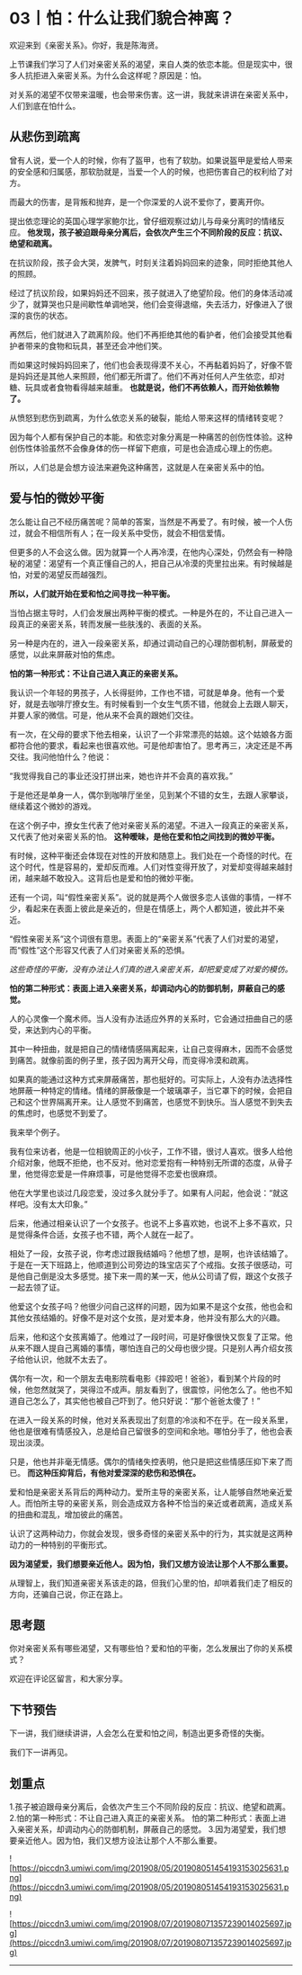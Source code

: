 # 03丨怕：什么让我们貌合神离？

欢迎来到《亲密关系》。你好，我是陈海贤。

上节课我们学习了人们对亲密关系的渴望，来自人类的依恋本能。但是现实中，很多人抗拒进入亲密关系。为什么会这样呢？原因是：怕。

对关系的渴望不仅带来温暖，也会带来伤害。这一讲，我就来讲讲在亲密关系中，人们到底在怕什么。

## 从悲伤到疏离

曾有人说，爱一个人的时候，你有了盔甲，也有了软肋。如果说盔甲是爱给人带来的安全感和归属感，那软肋就是，当爱一个人的时候，也把伤害自己的权利给了对方。

而最大的伤害，是背叛和抛弃，是一个你深爱的人说不爱你了，要离开你。

提出依恋理论的英国心理学家鲍尔比，曾仔细观察过幼儿与母亲分离时的情绪反应。 **他发现，孩子被迫跟母亲分离后，会依次产生三个不同阶段的反应：抗议、绝望和疏离。**

在抗议阶段，孩子会大哭，发脾气，时刻关注着妈妈回来的迹象，同时拒绝其他人的照顾。

经过了抗议阶段，如果妈妈还不回来，孩子就进入了绝望阶段。他们的身体活动减少了，就算哭也只是间歇性单调地哭，他们会变得退缩，失去活力，好像进入了很深的哀伤的状态。

再然后，他们就进入了疏离阶段。他们不再拒绝其他的看护者，他们会接受其他看护者带来的食物和玩具，甚至还会冲他们笑。

而如果这时候妈妈回来了，他们也会表现得漠不关心，不再黏着妈妈了，好像不管是妈妈还是其他人来照顾，他们都无所谓了。他们不再对任何人产生依恋，却对糖、玩具或者食物看得越来越重。 **也就是说，他们不再依赖人，而开始依赖物了。**

从愤怒到悲伤到疏离，为什么依恋关系的破裂，能给人带来这样的情绪转变呢？

因为每个人都有保护自己的本能。和依恋对象分离是一种痛苦的创伤性体验。这种创伤性体验虽然不会像身体的伤一样留下疤痕，可是也会造成心理上的伤疤。

所以，人们总是会想方设法来避免这种痛苦，这就是人在亲密关系中的怕。

## 爱与怕的微妙平衡

怎么能让自己不经历痛苦呢？简单的答案，当然是不再爱了。有时候，被一个人伤过，就会不相信所有人；在一段关系中受伤，就会不相信爱情。

但更多的人不会这么做。因为就算一个人再冷漠，在他内心深处，仍然会有一种隐秘的渴望：渴望有一个真正懂自己的人，把自己从冷漠的壳里拉出来。有时候越是怕，对爱的渴望反而越强烈。

 **所以，人们就开始在爱和怕之间寻找一种平衡。**

当怕占据主导时，人们会发展出两种平衡的模式。一种是外在的，不让自己进入一段真正的亲密关系，转而发展一些肤浅的、表面的关系。

另一种是内在的，进入一段亲密关系，却通过调动自己的心理防御机制，屏蔽爱的感觉，以此来屏蔽对怕的焦虑。

 **怕的第一种形式：不让自己进入真正的亲密关系。**

我认识一个年轻的男孩子，人长得挺帅，工作也不错，可就是单身。他有一个爱好，就是去咖啡厅撩女生。有时候看到一个女生气质不错，他就会上去跟人聊天，并要人家的微信。可是，他从来不会真的跟她们交往。

有一次，在父母的要求下他去相亲，认识了一个非常漂亮的姑娘。这个姑娘各方面都符合他的要求，看起来也很喜欢他。可是他却害怕了。思考再三，决定还是不再交往。我问他怕什么？他说：

“我觉得我自己的事业还没打拼出来，她也许并不会真的喜欢我。”

于是他还是单身一人，偶尔到咖啡厅坐坐，见到某个不错的女生，去跟人家攀谈，继续着这个微妙的游戏。

在这个例子中，撩女生代表了他对亲密关系的渴望。不进入一段真正的亲密关系，又代表了他对亲密关系的怕。 **这种暧昧，是他在爱和怕之间找到的微妙平衡。**

有时候，这种平衡还会体现在对性的开放和随意上。我们处在一个奇怪的时代。在这个时代，性是容易的，爱却反而难。人们对性变得开放了，对爱却变得越来越封闭，越来越不敢投入。这背后也是爱和怕的微妙平衡。

还有一个词，叫“假性亲密关系”。说的就是两个人做很多恋人该做的事情，一样不少，看起来在表面上彼此是亲近的，但是在情感上，两个人都知道，彼此并不亲近。

“假性亲密关系”这个词很有意思。表面上的“亲密关系”代表了人们对爱的渴望，而“假性”这个形容又代表了人们对亲密关系的恐惧。

 *这些奇怪的平衡，没有办法让人们真的进入亲密关系，却把爱变成了对爱的模仿。*

 **怕的第二种形式：表面上进入亲密关系，却调动内心的防御机制，屏蔽自己的感觉。**

人的心灵像一个魔术师。当人没有办法适应外界的关系时，它会通过扭曲自己的感受，来达到内心的平衡。

其中一种扭曲，就是把自己的情绪情感隔离起来，让自己变得麻木，因而不会感觉到痛苦。就像前面的例子里，孩子因为离开父母，而变得冷漠和疏离。

如果真的能通过这种方式来屏蔽痛苦，那也挺好的。可实际上，人没有办法选择性地屏蔽一种特定的情绪。情绪的屏蔽像是一个玻璃罩子，当它罩下的时候，会把自己和这个世界隔离开来。让人感觉不到痛苦，也感觉不到快乐。当人感觉不到失去的焦虑时，也感觉不到爱了。

我来举个例子。

我有位来访者，他是一位相貌周正的小伙子，工作不错，很讨人喜欢。很多人给他介绍对象，他既不拒绝，也不反对。他对恋爱抱有一种特别无所谓的态度，从骨子里，他觉得恋爱是一件麻烦事，可是他觉得不恋爱也很麻烦。

他在大学里也谈过几段恋爱，没过多久就分手了。如果有人问起，他会说：“就这样吧。没有太大印象。”

后来，他通过相亲认识了一个女孩子。也说不上多喜欢她，也说不上多不喜欢，只是觉得条件合适，女孩子也不错，两个人就在一起了。

相处了一段，女孩子说，你考虑过跟我结婚吗？他想了想，是啊，也许该结婚了。于是在一天下班路上，他顺道到公司旁边的珠宝店买了个戒指。女孩子很感动，可是他自己倒是没太多感觉。接下来一周的某一天，他从公司请了假，跟这个女孩子一起去领了证。

他爱这个女孩子吗？他很少问自己这样的问题，因为如果不是这个女孩，他也会和其他女孩结婚的。好像不是对这个女孩，是对爱本身，他并没有那么大的兴趣。

后来，他和这个女孩离婚了。他难过了一段时间，可是好像很快又恢复了正常。他从来不跟人提自己离婚的事情，哪怕连自己的父母也很少提。只是别人再介绍女孩子给他认识，他就不太去了。

偶尔有一次，和一个朋友去电影院看电影《摔跤吧！爸爸》，看到某个片段的时候，他忽然就哭了，哭得泣不成声。朋友看到了，很震惊，问他怎么了。他也不知道自己怎么了，其实他也被自己吓到了。他只好说：“那个爸爸太傻了！”

在进入一段关系的时候，他对关系表现出了刻意的冷淡和不在乎。在一段关系里，他也是很难有情感投入，总是给自己留很多的空间和余地。哪怕分手了，他也会表现出淡漠。

只是，他也并非毫无情感。偶尔的情绪失控表明，他只是把这些情感压抑下来了而已。 **而这种压抑背后，有他对爱深深的悲伤和恐惧在。**

爱和怕是亲密关系背后的两种动力。爱所主导的亲密关系，让人能够自然地亲近爱人。而怕所主导的亲密关系，则会造成双方各种不恰当的亲近或者疏离，造成关系的扭曲和混乱，增加彼此的痛苦。

认识了这两种动力，你就会发现，很多奇怪的亲密关系中的行为，其实就是这两种动力的一种特别的平衡形式。

 **因为渴望爱，我们想要亲近他人。因为怕，我们又想方设法让那个人不那么重要。**

从理智上，我们知道亲密关系该走的路，但我们心里的怕，却哄着我们走了相反的方向，还骗自己说，你正在路上。

## 思考题

你对亲密关系有哪些渴望，又有哪些怕？爱和怕的平衡，怎么发展出了你的关系模式？

欢迎在评论区留言，和大家分享。

## 下节预告

下一讲，我们继续讲讲，人会怎么在爱和怕之间，制造出更多奇怪的失衡。

我们下一讲再见。

## 划重点

1.孩子被迫跟母亲分离后，会依次产生三个不同阶段的反应：抗议、绝望和疏离。
2.怕的第一种形式：不让自己进入真正的亲密关系。
怕的第二种形式：表面上进入亲密关系，却调动内心的防御机制，屏蔽自己的感觉。
3.因为渴望爱，我们想要亲近他人。因为怕，我们又想方设法让那个人不那么重要。

![https://piccdn3.umiwi.com/img/201908/05/201908051454193153025631.png](https://piccdn3.umiwi.com/img/201908/05/201908051454193153025631.png)

![https://piccdn3.umiwi.com/img/201908/07/201908071357239014025697.jpg](https://piccdn3.umiwi.com/img/201908/07/201908071357239014025697.jpg)

---

